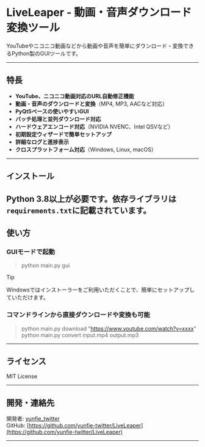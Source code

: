 # LiveLeaper - 動画・音声ダウンロード変換ツール

YouTubeやニコニコ動画などから動画や音声を簡単にダウンロード・変換できるPython製のGUIツールです。

---

## 特長

- **YouTube、ニコニコ動画対応のURL自動修正機能**
- **動画・音声のダウンロードと変換**（MP4, MP3, AACなど対応）
- **PyQt5ベースの使いやすいGUI**
- **バッチ処理と並列ダウンロード対応**
- **ハードウェアエンコード対応**（NVIDIA NVENC、Intel QSVなど）
- **初期設定ウィザードで簡単セットアップ**
- **詳細なログと進捗表示**
- **クロスプラットフォーム対応**（Windows, Linux, macOS）

---

## インストール

Python 3.8以上が必要です。依存ライブラリは`requirements.txt`に記載されています。
---

## 使い方

### GUIモードで起動

> python main.py gui

> [!TIP]
> Windowsではインストーラーをご利用いただくことで、簡単にセットアップしていただけます。

### コマンドラインから直接ダウンロードや変換も可能

> python main.py download "https://www.youtube.com/watch?v=xxxx"
> python main.py convert input.mp4 output.mp3

---

## ライセンス

MIT License

---

## 開発・連絡先

開発者: [yunfie_twitter](https://twitter.com/yunfie_twitter)  
GitHub: [https://github.com/yunfie-twitter/LiveLeaper](https://github.com/yunfie-twitter/LiveLeaper)

---
